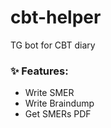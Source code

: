 # cbt-helper

TG bot for CBT diary  

### :sparkles: Features:

- Write SMER
- Write Braindump
- Get SMERs PDF